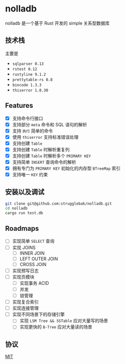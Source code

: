 # nolladb

nolladb 是一个基于 Rust 开发的 simple 关系型数据库

## 技术栈

主要是

- `sqlparser 0.13`
- `rstest 0.12`
- `rustyline 9.1.2`
- `prettytable-rs 0.8`
- `bincode 1.3.3`
- `thiserror 1.0.30`

## Features

- [x] 支持命令行接口
- [x] 支持部分 `meta` 命令和 SQL 语句的解析
- [x] 支持 `执行` 简单的命令
- [x] 使用 `thiserror` 支持标准错误处理
- [x] 支持创建 `Table`
- [x] 支持创建 `Table` 时解析重复列
- [x] 支持创建 `Table` 时解析多个 `PRIMARY KEY`
- [x] 支持简单 `INSERT` 查询命令的解析
- [x] 拥有专门为 `PRIMARY KEY` 初始化的内存型 `BTreeMap` 索引
- [x] 支持唯一 `KEY` 约束

## 安装以及调试

```bash
git clone git@github.com:strugglebak/nolladb.git
cd nolladb
cargo run test.db
```

## Roadmaps

- [ ] 实现简单 `SELECT` 查询
- [ ] 实现 JOINS
  - [ ] INNER JOIN
  - [ ] LEFT OUTER JOIN
  - [ ] CROSS JOIN
- [ ] 实现预写日志
- [ ] 实现页模块
  - [ ] 实现事务 ACID
  - [ ] 并发
  - [ ] 锁管理
- [ ] 实现复合索引
- [ ] 实现连接管理
- [ ] 实现不同场景下的存储引擎
  - [ ] 实现 `LSM Tree && SSTable` 应对大量写的场景
  - [ ] 实现更快的 `B-Tree` 应对大量读的场景

## 协议

[MIT](./LICENSE)
